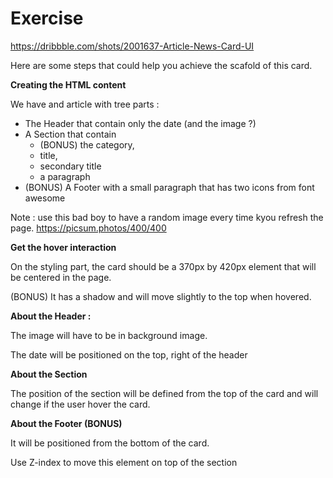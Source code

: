 # Exercise

https://dribbble.com/shots/2001637-Article-News-Card-UI

Here are some steps that could help you achieve the scafold of this card.

**Creating the HTML content**

We have and article with tree parts :

- The Header that contain only the date (and the image ?)
- A Section that contain
  - (BONUS) the category,
  - title,
  - secondary title
  - a paragraph
- (BONUS) A Footer with a small paragraph that has two icons from font awesome

Note : use this bad boy to have a random image every time kyou refresh the page.
https://picsum.photos/400/400

**Get the hover interaction**

On the styling part, the card should be a 370px by 420px element that will be centered in the page.

(BONUS) It has a shadow and will move slightly to the top when hovered.

**About the Header :**

The image will have to be in background image.

The date will be positioned on the top, right of the header

**About the Section**

The position of the section will be defined from the top of the card and will change if the user hover the card.

**About the Footer (BONUS)**

It will be positioned from the bottom of the card.

Use Z-index to move this element on top of the section
